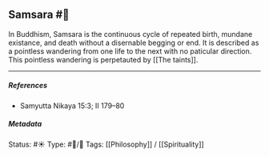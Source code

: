 ## Samsara #🧠 

In Buddhism, Samsara is the continuous cycle of repeated birth, mundane existance, and death without a disernable begging or end. It is described as a pointless wandering from one life to the next with no paticular direction. This pointless wandering is perpetauted by [[The taints]]. 

___

##### References 

- Samyutta Nikaya 15:3; II 179–80

##### Metadata
Status: #☀️ 
Type: #🔵/🔵 
Tags: [[Philosophy]] / [[Spirituality]]